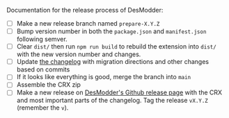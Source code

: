 Documentation for the release process of DesModder:

- [ ] Make a new release branch named `prepare-X.Y.Z`
- [ ] Bump version number in both the `package.json` and `manifest.json` following semver.
- [ ] Clear `dist/` then run `npm run build` to rebuild the extension into `dist/` with the new version number and changes.
- [ ] Update [the changelog](https://github.com/jared-hughes/DesModder/blob/main/docs/CHANGELOG.md) with migration directions and other changes based on commits
- [ ] If it looks like everything is good, merge the branch into `main`
- [ ] Assemble the CRX zip
- [ ] Make a new release on [DesModder's Github release page](https://github.com/jared-hughes/DesModder/releases) with the CRX and most important parts of the changelog. Tag the release `vX.Y.Z` (remember the `v`).
